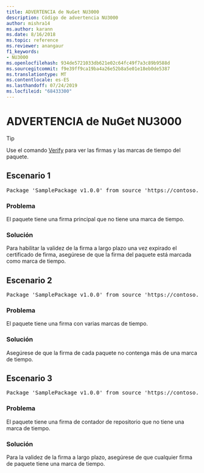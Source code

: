 ```yaml
---
title: ADVERTENCIA de NuGet NU3000
description: Código de advertencia NU3000
author: mishra14
ms.author: karann
ms.date: 8/16/2018
ms.topic: reference
ms.reviewer: anangaur
f1_keywords:
- NU3000
ms.openlocfilehash: 934de5721033db621e02c64fc49f7a3c89b9588d
ms.sourcegitcommit: f9e39ff9ca19ba4a26e52b8a5e01e18eb0de5387
ms.translationtype: MT
ms.contentlocale: es-ES
ms.lasthandoff: 07/24/2019
ms.locfileid: "68433300"
---
```

# <a name="nuget-warning-nu3000"></a>ADVERTENCIA de NuGet NU3000

> [!Tip]
> Use el comando [Verify](../cli-reference/cli-ref-verify.md) para ver las firmas y las marcas de tiempo del paquete.

## <a name="scenario-1"></a>Escenario 1

<pre>Package 'SamplePackage v1.0.0' from source 'https://contoso.com/index.json': The primary signature does not have a timestamp.</pre>

### <a name="issue"></a>Problema

El paquete tiene una firma principal que no tiene una marca de tiempo.


### <a name="solution"></a>Solución

Para habilitar la validez de la firma a largo plazo una vez expirado el certificado de firma, asegúrese de que la firma del paquete está marcada como marca de tiempo.



## <a name="scenario-2"></a>Escenario 2

<pre>Package 'SamplePackage v1.0.0' from source 'https://contoso.com/index.json': Multiple timestamps are not accepted.</pre>

### <a name="issue"></a>Problema

El paquete tiene una firma con varias marcas de tiempo.


### <a name="solution"></a>Solución

Asegúrese de que la firma de cada paquete no contenga más de una marca de tiempo.



## <a name="scenario-3"></a>Escenario 3

<pre>Package 'SamplePackage v1.0.0' from source 'https://contoso.com/index.json': The repository countersignature does not have a timestamp.</pre>

### <a name="issue"></a>Problema

El paquete tiene una firma de contador de repositorio que no tiene una marca de tiempo.


### <a name="solution"></a>Solución

Para la validez de la firma a largo plazo, asegúrese de que cualquier firma de paquete tiene una marca de tiempo.


